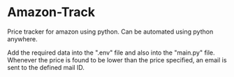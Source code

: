 # Amazon-Track
Price tracker for amazon using python. Can be automated using python anywhere.

Add the required data into the ".env" file and also into the "main.py" file. Whenever the price is found to be lower than the price specified, an email is sent to the defined mail ID.
